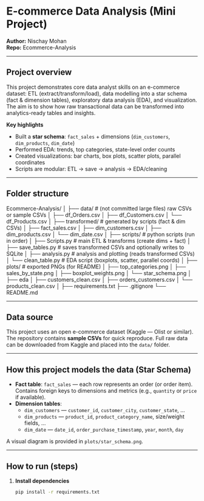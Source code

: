 # E-commerce Data Analysis (Mini Project)

**Author:** Nischay Mohan  
**Repo:** Ecommerce-Analysis

---

## Project overview
This project demonstrates core data analyst skills on an e-commerce dataset: ETL (extract/transform/load), data modelling into a star schema (fact & dimension tables), exploratory data analysis (EDA), and visualization. The aim is to show how raw transactional data can be transformed into analytics-ready tables and insights.

**Key highlights**
- Built a **star schema**: `fact_sales` + dimensions (`dim_customers`, `dim_products`, `dim_date`)
- Performed EDA: trends, top categories, state-level order counts
- Created visualizations: bar charts, box plots, scatter plots, parallel coordinates
- Scripts are modular: ETL → save → analysis → EDA/cleaning

---

## Folder structure

Ecommerce-Analysis/
│
├── data/ # (not committed large files) raw CSVs or sample CSVs
│ ├── df_Orders.csv
│ ├── df_Customers.csv
│ └── df_Products.csv
│
├── transformed/ # generated by scripts (fact & dim CSVs)
│ ├── fact_sales.csv
│ ├── dim_customers.csv
│ ├── dim_products.csv
│ └── dim_date.csv
│
├── scripts/ # python scripts (run in order)
│ ├── Scripts.py # main ETL & transforms (create dims + fact)
│ ├── save_tables.py # saves transformed CSVs and optionally writes to SQLite
│ ├── analysis.py # analysis and plotting (reads transformed CSVs)
│ └── clean_table.py # EDA script (boxplots, scatter, parallel coords)
│
├── plots/ # exported PNGs (for README)
│ ├── top_categories.png
│ ├── sales_by_state.png
│ ├── boxplot_weights.png
│ └── star_schema.png
│
├── eda
│ ├── customers_clean.csv
│ ├── orders_customers.csv
│ └── products_clean.csv
│
├── requirements.txt
├── .gitignore
└── README.md



---

## Data source
This project uses an open e-commerce dataset (Kaggle — Olist or similar). The repository contains **sample CSVs** for quick reproduce. Full raw data can be downloaded from Kaggle  and placed into the `data/` folder.

---

## How this project models the data (Star Schema)
- **Fact table**: `fact_sales` — each row represents an order (or order item). Contains foreign keys to dimensions and metrics (e.g., `quantity` or `price` if available).
- **Dimension tables**:
  - `dim_customers` — `customer_id`, `customer_city`, `customer_state`, ...
  - `dim_products` — `product_id`, `product_category_name`, size/weight fields, ...
  - `dim_date` — `date_id`, `order_purchase_timestamp`, `year`, `month`, `day`

A visual diagram is provided in `plots/star_schema.png`.

---

## How to run (steps)
1. **Install dependencies**
   ```bash
   pip install -r requirements.txt


